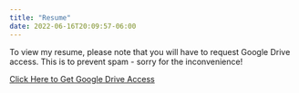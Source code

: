 ```yaml
---
title: "Resume"
date: 2022-06-16T20:09:57-06:00
---
```


To view my resume, please note that you will have to request Google Drive access.
This is to prevent spam - sorry for the inconvenience!

[Click Here to Get Google Drive Access](https://drive.google.com/drive/folders/1MI9hMxAaAVJT142UawcmT3xj9A-n9jjp?usp=sharing)